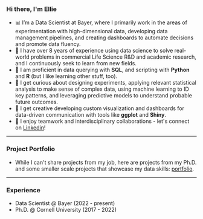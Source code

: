 ### Hi there, I'm Ellie  

- 📊 I’m a Data Scientist at Bayer, where I primarily work in the areas of experimentation with high-dimensional data, developing data management pipelines, and creating dashboards to automate decisions and promote data fluency.  
- 💼 I have over 8 years of experience using data science to solve real-world problems in commercial Life Science R&D and academic research, and I continuously seek to learn from new fields.  
- 🚀 I am proficient in data querying with **SQL**, and scripting with **Python** and **R** (but I like learning other stuff, too).  
- 🧠 I get curious about designing experiments, applying relevant statistical analysis to make sense of complex data, using machine learning to ID key patterns, and leveraging predictive models to understand probable future outcomes.  
- 🎨 I get creative developing custom visualization and dashboards for data-driven communication with tools like **ggplot** and **Shiny**.  
- 🤗 I enjoy teamwork and interdisciplinary collaborations - let's connect on [Linkedin](https://www.linkedin.com/in/ellie-taagen/)!  
  
***  

### Project Portfolio

* While I can't share projects from my job, here are projects from my Ph.D. and some smaller scale projects that showcase my data skills: [portfolio](https://github.com/etaagen/Portfolio/blob/main/README.md).  

***

###  Experience  

- Data Scientist @ Bayer (2022 - present)
- Ph.D. @ Cornell University (2017 - 2022)  


